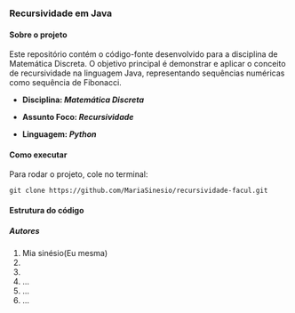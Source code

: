 ### Recursividade em Java

#### Sobre o projeto

Este repositório contém o código-fonte desenvolvido para a disciplina de Matemática Discreta. O objetivo principal é demonstrar e aplicar o conceito de recursividade na linguagem Java, representando sequências numéricas como sequência de Fibonacci.

- **Disciplina: _Matemática Discreta_**

- **Assunto Foco: _Recursividade_**

- **Linguagem: _Python_**

#### Como executar

Para rodar o projeto, cole no terminal:

````
git clone https://github.com/MariaSinesio/recursividade-facul.git
````

#### Estrutura do código



##### Autores

1. Mia sinésio(Eu mesma)
2. 
3. 
4. ...
5. ...
2. ...

